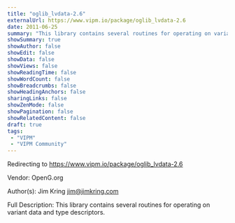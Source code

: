 ```yaml
---
title: "oglib_lvdata-2.6"
externalUrl: https://www.vipm.io/package/oglib_lvdata-2.6
date: 2011-06-25
summary: "This library contains several routines for operating on variant data and type descriptors."
showSummary: true
showAuthor: false
showEdit: false
showData: false
showViews: false
showReadingTime: false
showWordCount: false
showBreadcrumbs: false
showHeadingAnchors: false
sharingLinks: false
showZenMode: false
showPagination: false
showRelatedContent: false
draft: true
tags:
 - "VIPM"
 - "VIPM Community"
---
```


Redirecting to https://www.vipm.io/package/oglib_lvdata-2.6

Vendor: OpenG.org

Author(s): Jim Kring <jim@jimkring.com>
 
Full Description:
This library contains several routines for operating on variant data and type descriptors.